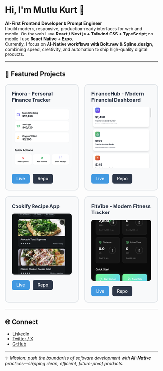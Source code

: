 # Hi, I'm Mutlu Kurt 👋  

**AI-First Frontend Developer & Prompt Engineer**  
I build modern, responsive, production-ready interfaces for web and mobile. On the web I use **React / Next.js + Tailwind CSS + TypeScript**; on mobile I use **React Native + Expo**.  
Currently, I focus on **AI-Native workflows with Bolt.new & Spline.design**, combining speed, creativity, and automation to ship high-quality digital products.  

---

## 📂 Featured Projects  

<div style="display: grid; grid-template-columns: repeat(2, 1fr); gap: 20px; margin: 20px 0;">

<div style="border: 2px solid #e1e5e9; border-radius: 12px; padding: 20px; background: #f8f9fa;">
<h3 style="margin: 0 0 15px 0; color: #2d3748;">Finora - Personal Finance Tracker</h3>
<img src="docs/finora.png" alt="Finora App" style="width: 100%; height: 200px; object-fit: cover; border-radius: 8px; margin-bottom: 15px;">
<div style="display: flex; gap: 10px;">
<a href="https://finora-personal-fina-hwth.bolt.host/" style="background: #4299e1; color: white; padding: 8px 16px; border-radius: 6px; text-decoration: none; font-weight: 500;">Live</a>
<a href="https://github.com/mutlukurt/finora-personal-finance-tracker-mobile-app" style="background: #2d3748; color: white; padding: 8px 16px; border-radius: 6px; text-decoration: none; font-weight: 500;">Repo</a>
</div>
</div>

<div style="border: 2px solid #e1e5e9; border-radius: 12px; padding: 20px; background: #f8f9fa;">
<h3 style="margin: 0 0 15px 0; color: #2d3748;">FinanceHub - Modern Financial Dashboard</h3>
<img src="docs/financehub.png" alt="FinanceHub App" style="width: 100%; height: 200px; object-fit: cover; border-radius: 8px; margin-bottom: 15px;">
<div style="display: flex; gap: 10px;">
<a href="https://modern-financial-das-gd0a.bolt.host/" style="background: #4299e1; color: white; padding: 8px 16px; border-radius: 6px; text-decoration: none; font-weight: 500;">Live</a>
<a href="https://github.com/mutlukurt/financehub" style="background: #2d3748; color: white; padding: 8px 16px; border-radius: 6px; text-decoration: none; font-weight: 500;">Repo</a>
</div>
</div>

<div style="border: 2px solid #e1e5e9; border-radius: 12px; padding: 20px; background: #f8f9fa;">
<h3 style="margin: 0 0 15px 0; color: #2d3748;">Cookify Recipe App</h3>
<img src="docs/cookify.png" alt="Cookify App" style="width: 100%; height: 200px; object-fit: cover; border-radius: 8px; margin-bottom: 15px;">
<div style="display: flex; gap: 10px;">
<a href="https://mutlukurt.github.io/cookify-recipe-app/" style="background: #4299e1; color: white; padding: 8px 16px; border-radius: 6px; text-decoration: none; font-weight: 500;">Live</a>
<a href="https://github.com/mutlukurt/cookify-recipe-app" style="background: #2d3748; color: white; padding: 8px 16px; border-radius: 6px; text-decoration: none; font-weight: 500;">Repo</a>
</div>
</div>

<div style="border: 2px solid #e1e5e9; border-radius: 12px; padding: 20px; background: #f8f9fa;">
<h3 style="margin: 0 0 15px 0; color: #2d3748;">FitVibe - Modern Fitness Tracker</h3>
<img src="docs/fitvibe.png" alt="FitVibe App" style="width: 100%; height: 200px; object-fit: cover; border-radius: 8px; margin-bottom: 15px;">
<div style="display: flex; gap: 10px;">
<a href="https://mutlukurt.github.io/FitVibe/" style="background: #4299e1; color: white; padding: 8px 16px; border-radius: 6px; text-decoration: none; font-weight: 500;">Live</a>
<a href="https://github.com/mutlukurt/FitVibe" style="background: #2d3748; color: white; padding: 8px 16px; border-radius: 6px; text-decoration: none; font-weight: 500;">Repo</a>
</div>
</div>

</div>

---

## 🌐 Connect  

- [LinkedIn](https://www.linkedin.com/in/mutlukurt)  
- [Twitter / X](https://twitter.com/mutlukurtio)  
- [GitHub](https://github.com/mutlukurt)  

---

✨ *Mission: push the boundaries of software development with **AI-Native** practices—shipping clean, efficient, future-proof products.*